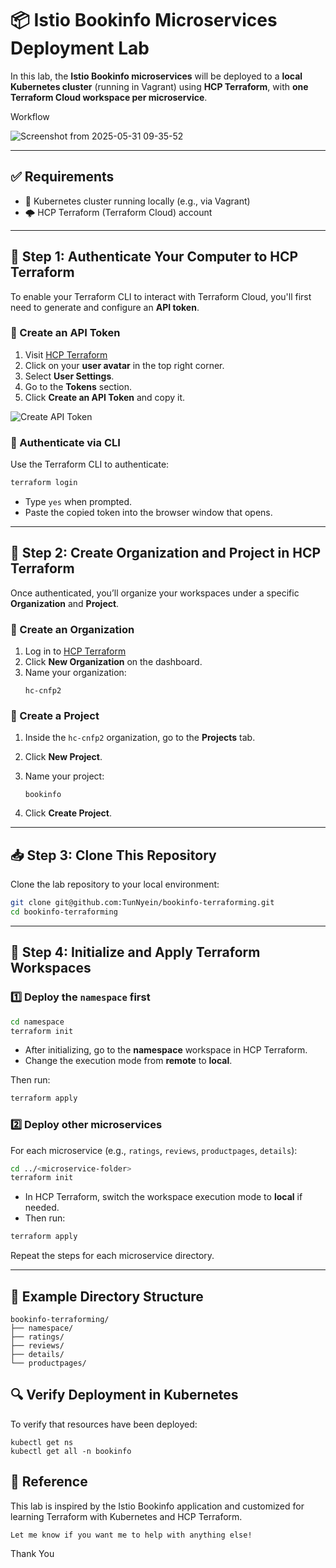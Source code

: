 
# 📦 Istio Bookinfo Microservices Deployment Lab

In this lab, the **Istio Bookinfo microservices** will be deployed to a **local Kubernetes cluster** (running in Vagrant) using **HCP Terraform**, with **one Terraform Cloud workspace per microservice**.

Workflow

![Screenshot from 2025-05-31 09-35-52](https://github.com/user-attachments/assets/e9242e0d-e94a-4cbd-b1c6-161c449dcb07)



---

## ✅ Requirements

- 🧩 Kubernetes cluster running locally (e.g., via Vagrant)
- 🌩️ HCP Terraform (Terraform Cloud) account

---

## 🔐 Step 1: Authenticate Your Computer to HCP Terraform

To enable your Terraform CLI to interact with Terraform Cloud, you'll first need to generate and configure an **API token**.

### 🔑 Create an API Token

1. Visit [HCP Terraform](https://app.terraform.io/)
2. Click on your **user avatar** in the top right corner.
3. Select **User Settings**.
4. Go to the **Tokens** section.
5. Click **Create an API Token** and copy it.

![Create API Token](https://github.com/user-attachments/assets/d057c73b-f14d-4a9e-b526-fdab33e43d24)

### 🔌 Authenticate via CLI

Use the Terraform CLI to authenticate:

```bash
terraform login
```

- Type `yes` when prompted.
- Paste the copied token into the browser window that opens.

---

## 🧱 Step 2: Create Organization and Project in HCP Terraform

Once authenticated, you’ll organize your workspaces under a specific **Organization** and **Project**.

### 🏢 Create an Organization

1. Log in to [HCP Terraform](https://app.terraform.io/)
2. Click **New Organization** on the dashboard.
3. Name your organization:  
   ```text
   hc-cnfp2
   ```


### 📁 Create a Project

1. Inside the `hc-cnfp2` organization, go to the **Projects** tab.
2. Click **New Project**.
3. Name your project:  
   ```text
   bookinfo
   ```


5. Click **Create Project**.

---

## 📥 Step 3: Clone This Repository

Clone the lab repository to your local environment:

```bash
git clone git@github.com:TunNyein/bookinfo-terraforming.git
cd bookinfo-terraforming
```

---

## 🚀 Step 4: Initialize and Apply Terraform Workspaces

### 1️⃣ Deploy the `namespace` first

```bash
cd namespace
terraform init
```

- After initializing, go to the **namespace** workspace in HCP Terraform.
- Change the execution mode from **remote** to **local**.

Then run:

```bash
terraform apply
```

### 2️⃣ Deploy other microservices

For each microservice (e.g., `ratings`, `reviews`, `productpages`, `details`):

```bash
cd ../<microservice-folder>
terraform init
```

- In HCP Terraform, switch the workspace execution mode to **local** if needed.
- Then run:

```bash
terraform apply
```

Repeat the steps for each microservice directory.

---

## 🧪 Example Directory Structure

```
bookinfo-terraforming/
├── namespace/
├── ratings/
├── reviews/
├── details/
└── productpages/
```
## 🔍 Verify Deployment in Kubernetes
To verify that resources have been deployed:

```
kubectl get ns
kubectl get all -n bookinfo

```
## 📘 Reference
This lab is inspired by the Istio Bookinfo application and customized for learning Terraform with Kubernetes and HCP Terraform.

```
Let me know if you want me to help with anything else!

```
Thank You
